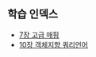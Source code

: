 학습 인덱스
----
- [7장 고급 매핑](/src/test/java/io/jistol/github/jpademo/entity/advancemapping)
- [10장 객체지향 쿼리언어](/src/test/java/io/jistol/github/jpademo/entity/oopquery)